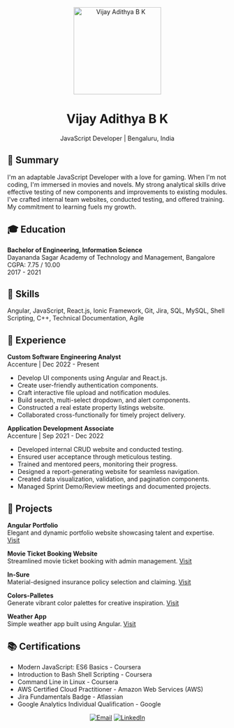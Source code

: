 <div align="center">
  <img src="https://your-image-url.com/your-image.png" alt="Vijay Adithya B K" width="200px">
  <h1>Vijay Adithya B K</h1>
  <p>JavaScript Developer | Bengaluru, India</p>
</div>

## 📝 Summary

I'm an adaptable JavaScript Developer with a love for gaming. When I'm not coding, I'm immersed in movies and novels. My strong analytical skills drive effective testing of new components and improvements to existing modules. I've crafted internal team websites, conducted testing, and offered training. My commitment to learning fuels my growth.

## 🎓 Education

**Bachelor of Engineering, Information Science**<br>
Dayananda Sagar Academy of Technology and Management, Bangalore<br>
CGPA: 7.75 / 10.00<br>
2017 - 2021

## 🚀 Skills

Angular, JavaScript, React.js, Ionic Framework, Git, Jira, SQL, MySQL, Shell Scripting, C++, Technical Documentation, Agile

## 💼 Experience

**Custom Software Engineering Analyst**<br>
Accenture | Dec 2022 - Present

- Develop UI components using Angular and React.js.
- Create user-friendly authentication components.
- Craft interactive file upload and notification modules.
- Build search, multi-select dropdown, and alert components.
- Constructed a real estate property listings website.
- Collaborated cross-functionally for timely project delivery.

**Application Development Associate**<br>
Accenture | Sep 2021 - Dec 2022

- Developed internal CRUD website and conducted testing.
- Ensured user acceptance through meticulous testing.
- Trained and mentored peers, monitoring their progress.
- Designed a report-generating website for seamless navigation.
- Created data visualization, validation, and pagination components.
- Managed Sprint Demo/Review meetings and documented projects.

## 🌟 Projects

**Angular Portfolio**<br>
Elegant and dynamic portfolio website showcasing talent and expertise.
[Visit](https://vijayadithyabk.github.io/AngularPortfolio/home)

**Movie Ticket Booking Website**<br>
Streamlined movie ticket booking with admin management.
[Visit](https://your-movie-ticket-website.com)

**In-Sure**<br>
Material-designed insurance policy selection and claiming.
[Visit](https://vijayadithyabk.github.io/Insure/)

**Colors-Palletes**<br>
Generate vibrant color palettes for creative inspiration.
[Visit](https://vijayadithyabk.github.io/Colors-Palletes/)

**Weather App**<br>
Simple weather app built using Angular.
[Visit](https://github.com/VijayAdithyaBK/WeatherApp)

## 📚 Certifications

- Modern JavaScript: ES6 Basics - Coursera
- Introduction to Bash Shell Scripting - Coursera
- Command Line in Linux - Coursera
- AWS Certified Cloud Practitioner - Amazon Web Services (AWS)
- Jira Fundamentals Badge - Atlassian
- Google Analytics Individual Qualification - Google

<div align="center">
  <a href="mailto:vijayadithyabk@gmail.com"><img src="https://img.shields.io/badge/Email-vijayadithyabk%40gmail.com-red?style=for-the-badge&logo=gmail" alt="Email"></a>
  <a href="https://linkedin.com/in/vijayadithyabk"><img src="https://img.shields.io/badge/LinkedIn-in%2Fvijayadithyabk-blue?style=for-the-badge&logo=linkedin" alt="LinkedIn"></a>
</div>
